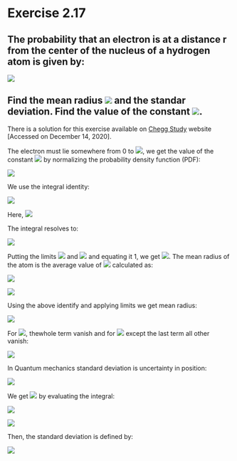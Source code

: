 Exercise 2.17
=======

The probability that an electron is at a distance r from the center of the nucleus of a hydrogen atom is given by:
-----------

<img src="https://latex.codecogs.com/svg.latex?dP(r)=Cr^2e^{-r/R}dr" />

Find the mean radius <img src="https://latex.codecogs.com/svg.latex?\overline{r}" /> and the standar deviation. Find the value of the constant <img src="https://latex.codecogs.com/svg.latex?C" />.
-----------

There is a solution for this exercise available on [Chegg Study](https://www.chegg.com/homework-help/questions-and-answers/probability-density-electron-distance-r-center-nucleus-hydrogen-atom-given-dp-r-c-r-2-exp--q11130013?trackid=97fabb174a65&strackid=a97cfc98a0b6) website [Accessed on December 14, 2020].

The electron must lie somewhere from 0 to  <img src="https://latex.codecogs.com/svg.latex?\infty" />, we get the value of the constant  <img src="https://latex.codecogs.com/svg.latex?C" /> by normalizing the probability density function (PDF):

<img src="https://latex.codecogs.com/svg.latex?dP(r)=C\int_{0}^{\infty}r^2e^{-r/R}dr=1" />

We use the integral identity:

<img src="https://latex.codecogs.com/svg.latex?\int{r^2}e^{kr}dr=e^{kr}\frac{r^2}{k}-\frac{2r}{k^2}+\frac{2}{k^3}" />

Here, <img src="https://latex.codecogs.com/svg.latex?k=-1/R" />

The integral resolves to:

<img src="https://latex.codecogs.com/svg.latex?dP(r)=Ce^{-r/R}-Rr^2-2Rr-2R^3" />

Putting the limits <img src="https://latex.codecogs.com/svg.latex?r=0" /> and <img src="https://latex.codecogs.com/svg.latex?\infty" /> and equating it 1, we get <img src="https://latex.codecogs.com/svg.latex?C=1/2R^3" />. The mean radius of the atom is the average value of <img src="https://latex.codecogs.com/svg.latex?r" /> calculated as:

<img src="https://latex.codecogs.com/svg.latex?\left<r\right>=\frac{1}{2R^3}\int_{0}^{\infty}r\cdot{r^2}e^{-r/R}dr" /><br />

<img src="https://latex.codecogs.com/svg.latex?\int{r^n}e^{kr}dr=\frac{1}{k}r^ne^{kr}-\frac{n}{k}\int{r^{n-1}}e^{kr}dr" />

Using the above identify and applying limits we get mean radius:

<img src="https://latex.codecogs.com/svg.latex?\left<r\right>=-e^{-r/R}\frac{Rr^3+3R^2r^2+6R^3r+6R^4}{2R^3}" /><br />

For <img src="https://latex.codecogs.com/svg.latex?r=8" />, thewhole term vanish and for <img src="https://latex.codecogs.com/svg.latex?r=0" /> except the last term all other vanish:

<img src="https://latex.codecogs.com/svg.latex?\left<r\right>=6R^4/2R^3=3R" /><br />

In Quantum mechanics standard deviation is uncertainty in position:

<img src="https://latex.codecogs.com/svg.latex?\Delta{r}=\sqrt{\left<r^2\right>-\left<r\right>^2}" /><br />

We get <img src="https://latex.codecogs.com/svg.latex?\left<r\right>^2" /> by evaluating the integral:

<img src="https://latex.codecogs.com/svg.latex?\frac{1}{2R^3}\int_{0}^{\infty}r^2\cdot{r^2}e^{-r/R}dr" /><br />

<img src="https://latex.codecogs.com/svg.latex?\left<r\right>^2=12R^2" /><br />

Then, the standard deviation is defined by:

<img src="https://latex.codecogs.com/svg.latex?\Delta{r}=\sqrt{12R^2-(3R)^2}=3R" />
